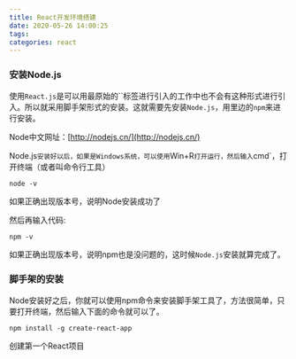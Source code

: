 ```yaml
---
title: React开发环境搭建
date: 2020-05-26 14:00:25
tags:
categories: react
---
```


### 安装Node.js

使用`React.js`是可以用最原始的``标签进行引入的工作中也不会有这种形式进行引入。所以就采用脚手架形式的安装。这就需要先安装`Node.js`，用里边的`npm`来进行安装。

Node中文网址：[http://nodejs.cn/](http://nodejs.cn/)

Node.js` 安装好以后，如果是Windows系统，可以使用 `Win+R`打开运行，然后输入`cmd`，打开终端（或者叫命令行工具）

```
node -v
```

如果正确出现版本号，说明Node安装成功了

然后再输入代码:

```
npm -v
```

如果正确出现版本号，说明npm也是没问题的，这时候`Node.js`安装就算完成了。

### 脚手架的安装

Node安装好之后，你就可以使用npm命令来安装脚手架工具了，方法很简单，只要打开终端，然后输入下面的命令就可以了。

```
npm install -g create-react-app
```

创建第一个React项目

